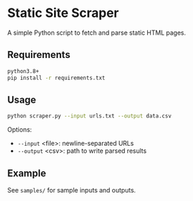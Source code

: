 # Static Site Scraper

A simple Python script to fetch and parse static HTML pages.

## Requirements

```bash
python3.8+
pip install -r requirements.txt
```

## Usage

```bash
python scraper.py --input urls.txt --output data.csv
```

Options:

- `--input` &lt;file&gt;: newline-separated URLs  
- `--output` &lt;csv&gt;: path to write parsed results  

## Example

See `samples/` for sample inputs and outputs.
